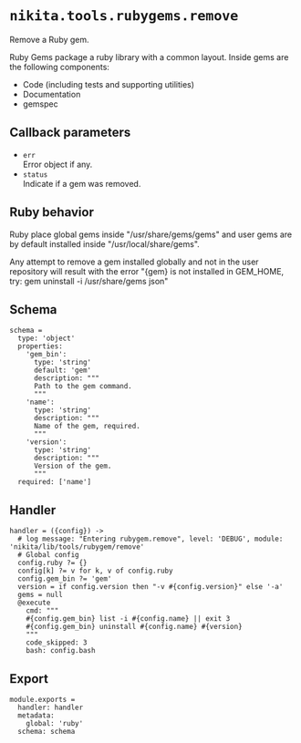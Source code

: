
# `nikita.tools.rubygems.remove`

Remove a Ruby gem.

Ruby Gems package a ruby library with a common layout. Inside gems are the 
following components:

- Code (including tests and supporting utilities)
- Documentation
- gemspec   

## Callback parameters

* `err`   
  Error object if any.   
* `status`   
  Indicate if a gem was removed.   

## Ruby behavior

Ruby place global gems inside "/usr/share/gems/gems" and user gems are by 
default installed inside "/usr/local/share/gems".

Any attempt to remove a gem installed globally and not in the user repository 
will result with the error "{gem} is not installed in GEM_HOME, try: gem 
uninstall -i /usr/share/gems json"

## Schema

    schema =
      type: 'object'
      properties:
        'gem_bin':
          type: 'string'
          default: 'gem'
          description: """
          Path to the gem command.
          """
        'name':
          type: 'string'
          description: """
          Name of the gem, required.
          """
        'version':
          type: 'string'
          description: """
          Version of the gem.
          """
      required: ['name']

## Handler

    handler = ({config}) ->
      # log message: "Entering rubygem.remove", level: 'DEBUG', module: 'nikita/lib/tools/rubygem/remove'
      # Global config
      config.ruby ?= {}
      config[k] ?= v for k, v of config.ruby
      config.gem_bin ?= 'gem'
      version = if config.version then "-v #{config.version}" else '-a'
      gems = null
      @execute
        cmd: """
        #{config.gem_bin} list -i #{config.name} || exit 3
        #{config.gem_bin} uninstall #{config.name} #{version}
        """
        code_skipped: 3
        bash: config.bash

## Export

    module.exports =
      handler: handler
      metadata:
        global: 'ruby'
      schema: schema
